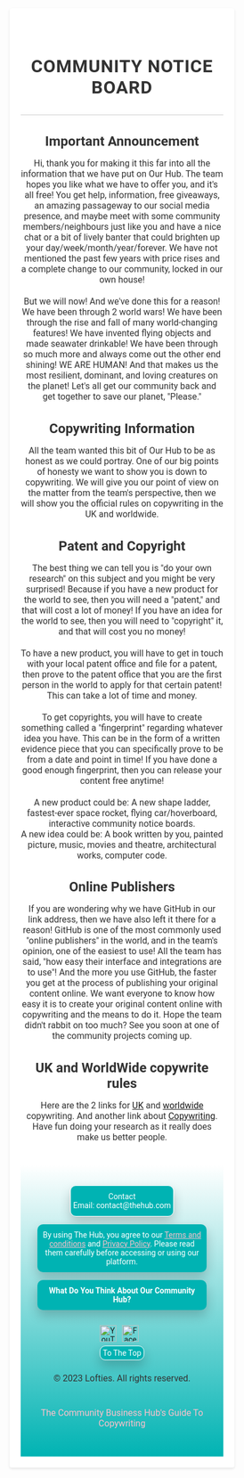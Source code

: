 <!DOCTYPE html>
<html lang="en">
<head>
  <title>Community Notice Board</title>
  <style>
    * {
  box-sizing: border-box;
  margin: 0;
  padding: 0;
}
body {
  font-family: 'Roboto', sans-serif;
}
.container {
  max-width: 464px;
  margin: 0 auto;
  padding: 20px;
  text-align: center;
}
header {
  text-align: center;
  margin-bottom: 20px;
}
.title {
  font-size: 32px;
  font-weight: bold;
  color: #333333;
  text-align: center;
}
main {
  margin-bottom: 40px;
  text-align: center;
}
.subtitle {
  font-size: 24px;
  font-weight: bold;
  color: #333333;
  margin-bottom: 10px;
  text-align: center;
}
p {
  font-size: 16px;
  color: #333333;
  margin-bottom: 20px;
  text-align: center;
}
.container {
  background-color: #ffffff;
  box-shadow: 0 2px 4px rgba(0, 0, 0, 0.1);
  border-radius: 4px;
  text-align: center;
}
header {
  padding: 20px 0;
  border-bottom: 1px solid #cccccc;
  text-align: center;
}
.title {
  text-transform: uppercase;
  letter-spacing: 1px;
  margin-bottom: 10px;
  text-align: center;
}
.main-content {
  display: flex;
  flex-wrap: wrap;
  text-align: center;
}
.section {
  flex: 1 1 100%;
  margin-bottom: 40px;
  text-align: center;
}
.section:nth-child(odd) {
  background-color: #f5f5f5;
  padding: 20px;
  border-radius: 4px;
  text-align: center;
}
.section:nth-child(even) {
  background-color: #ffffff;
  padding: 20px;
  border-radius: 4px;
  box-shadow: 0 2px 4px rgba(0, 0, 0, 0.1);
  text-align: center;
}
.section-title {
  font-size: 20px;
  font-weight: bold;
  color: #333333;
  margin-bottom: 10px;
  text-align: center;
}
.section-content {
  font-size: 18px;
  color: #333333;
  line-height: 1.6;
  text-align: center;
}
.section-content p {
  margin-bottom: 10px;
  text-align: center;
}
.section-content ul {
  list-style-type: disc;
  margin-left: 20px;
  text-align: center;
}
.section-content li {
  margin-bottom: 5px;
  text-align: center;
}
footer {
  background: linear-gradient(to bottom, #ffffff, #00b3b3);
  padding: 30px;
  color: #ffffff;
  text-align: center;
  font-size: 14px;
}
.footer-container {
  max-width: 1200px;
  margin: 0 auto;
  display: flex;
  flex-direction: column;
  align-items: center;
  justify-content: center;
  text-align: center;
}
.footer-container .box {
  background-color: #00b3b3;
  color: #ffffff;
  border-radius: 10px;
  box-shadow: 0 10px 20px rgba(0, 0, 0, 0.2);
  padding: 4px;
  text-align: center;
  margin: 7px auto;
}
.footer-container .box h3 {
  font-size: 14px;
  margin: 0;
  padding: 7px 0;
  color: #ffffff;
  text-align: center;
}
.footer-container .box p {
  font-size: 14px;
  margin: 0;
  padding: 7px 0;
  color: #ffffff;
  text-align: center;
}
.footer-container .box:first-child {
  border: 1px solid #ffffff;
}
.footer-container .box:last-child {
  border: 1px solid #ffffff;
}
.social {
  display: flex;
  flex-direction: row;
  align-items: flex-start;
  justify-content: center;
  margin-top: 20px;
}
.social a {
  display: flex;
  align-items: center;
  text-decoration: none;
  margin-right: 10px;
}
.social a img {
  width: 30px;
  height: 30px;
  background: none;
  transition: all 0.3s ease;
}
.social a span {
  display: none;
  position: absolute;
  top: 100%;
  left: 50%;
  transform: translateX(-50%);
  margin-top: 5px;
  font-family: 'Roboto', sans-serif;
  font-size: 16px;
  font-weight: bold;
  color: #00b3b3;
  white-space: nowrap;
}
.social a:hover img {
  width: 40px;
  height: 40px;
}
.social a:hover span {
  display: block;
}
.tcbhg {
  text-align: center;
  margin-top: 7px;
}
.tcbhg a {
  color: #00b3b3;
  text-decoration: none;
}
.tcbhg a:hover {
  text-decoration: underline;
}
  </style>
  <link href="https://fonts.googleapis.com/css?family=Roboto:400,700&display=swap" rel="stylesheet">
</head>
<body>
  <div class="container">
    <header>
      <h1 class="title">Community Notice Board</h1>
    </header>
    <main>
      <section>
        <h2 class="subtitle">Important Announcement</h2>
        <p>Hi, thank you for making it this far into all the information that we have put on Our Hub. The team hopes you like what we have to offer you, and it's all free! You get help, information, free giveaways, an amazing passageway to our social media presence, and maybe meet with some community members/neighbours just like you and have a nice chat or a bit of lively banter that could brighten up your day/week/month/year/forever. We have not mentioned the past few years with price rises and a complete change to our community, locked in our own house!</p>
        <p>But we will now! And we've done this for a reason! We have been through 2 world wars! We have been through the rise and fall of many world-changing features! We have invented flying objects and made seawater drinkable! We have been through so much more and always come out the other end shining! WE ARE HUMAN! And that makes us the most resilient, dominant, and loving creatures on the planet! Let's all get our community back and get together to save our planet, "Please."</p>
      </section>
      <section>
        <h2 class="subtitle">Copywriting Information</h2>
        <p>All the team wanted this bit of Our Hub to be as honest as we could portray. One of our big points of honesty we want to show you is down to copywriting. We will give you our point of view on the matter from the team's perspective, then we will show you the official rules on copywriting in the UK and worldwide.</p>
      </section>
      <section>
        <h2 class="subtitle">Patent and Copyright</h2>
        <p>The best thing we can tell you is "do your own research" on this subject and you might be very surprised! Because if you have a new product for the world to see, then you will need a "patent," and that will cost a lot of money! If you have an idea for the world to see, then you will need to "copyright" it, and that will cost you no money!</p>
        <p>To have a new product, you will have to get in touch with your local patent office and file for a patent, then prove to the patent office that you are the first person in the world to apply for that certain patent! This can take a lot of time and money.</p>
        <p>To get copyrights, you will have to create something called a "fingerprint" regarding whatever idea you have. This can be in the form of a written evidence piece that you can specifically prove to be from a date and point in time! If you have done a good enough fingerprint, then you can release your content free anytime!</p>
        <p>A new product could be: A new shape ladder, fastest-ever space rocket, flying car/hoverboard, interactive community notice boards.<br>
        A new idea could be: A book written by you, painted picture, music, movies and theatre, architectural works, computer code.</p>
      </section>
      <section>
        <h2 class="subtitle">Online Publishers</h2>
        <p>If you are wondering why we have GitHub in our link address, then we have also left it there for a reason! GitHub is one of the most commonly used "online publishers" in the world, and in the team's opinion, one of the easiest to use! All the team has said, "how easy their interface and integrations are to use"! And the more you use GitHub, the faster you get at the process of publishing your original content online. We want everyone to know how easy it is to create your original content online with copywriting and the means to do it. Hope the team didn't rabbit on too much? See you soon at one of the community projects coming up.</p>
      </section><section>
        <h2 class="subtitle">UK and WorldWide copywrite rules </h2>
        <p>Here are the 2 links for <a href="https://en.wikipedia.org/wiki/UK_copywriting">UK</a> and <a href="https://en.wikipedia.org/wiki/Worldwide_copywriting">worldwide</a> copywriting. And another link about <a href="https://en.wikipedia.org/wiki/Copywriting">Copywriting</a>. Have fun doing your research as it really does make us better people.</p>
      </section>
    </main>
    <footer>
      <div class="footer-container">
        <div class="box">
          <p>Contact<br>Email: contact@thehub.com</p>
        </div>
        <div class="box">
          <p>By using The Hub, you agree to our <a href="https://oavo33.github.io/termsancond/" style="color: pink;">Terms and conditions</a> and <a href="https://oavo33.github.io/policy/" style="color: pink;">Privacy Policy</a>. Please read them carefully before accessing or using our platform.</p>
        </div><div class="box" onclick="window.open('https://docs.google.com/forms/d/1q76lEgWn-D8CoaPEdrTWtb5xqof5j5C3lrUWI5GTN-s/viewform?embedded=true')" style="cursor: pointer;">
          <h3>What Do You Think About Our Community Hub?</h3>
        </div>
        <div class="social">
          <a href="#">
            <img src="https://img.icons8.com/office/30/FF0000/youtube.png" alt="YouTube">
          </a>
          <a href="#">
            <img src="https://img.icons8.com/office/30/FF0000/facebook-new.png" alt="Facebook">
          </a>
        </div>
        <div class="footer-container">
          <div class="box back-to-top" onclick="scrollToTop()">To The Top</div>
        </div>
        <div class="footer-container">
          <p>&copy; 2023 Lofties. All rights reserved.</p>
        </div>
        <div class="tcbhg">
          <p>
            <a href="https://example.com/guide-to-copywriting" style="color: pink;">The Community Business Hub's Guide To Copywriting</a>
          </p>
        </div>
      </div>
    </footer>
  </div>
<script>
  function scrollToTop() {
    window.scrollTo({ top: 0, behavior: 'smooth' });
  }
</script>
</body>
</html>
